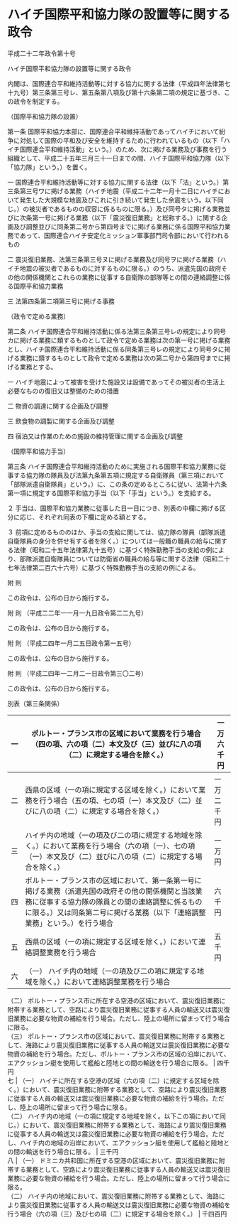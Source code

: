 # ハイチ国際平和協力隊の設置等に関する政令

平成二十二年政令第十号

ハイチ国際平和協力隊の設置等に関する政令

内閣は、国際連合平和維持活動等に対する協力に関する法律（平成四年法律第七十九号）第三条第三号レ、第五条第八項及び第十六条第二項の規定に基づき、この政令を制定する。

（国際平和協力隊の設置）

第一条 国際平和協力本部に、国際連合平和維持活動であってハイチにおいて紛争に対処して国際の平和及び安全を維持するために行われているもの（以下「ハイチ国際連合平和維持活動」という。）のため、次に掲げる業務及び事務を行う組織として、平成二十五年三月三十一日までの間、ハイチ国際平和協力隊（以下「協力隊」という。）を置く。

一 国際連合平和維持活動等に対する協力に関する法律（以下「法」という。）第三条第三号ワに掲げる業務（ハイチ地震（平成二十二年一月十二日にハイチにおいて発生した大規模な地震及びこれに引き続いて発生した余震をいう。以下同じ。）の被災者であるものの収容に係るものに限る。）及び同号タに掲げる業務並びに次条第一号に掲げる業務（以下「震災復旧業務」と総称する。）に関する企画及び調整並びに同条第二号から第四号までに掲げる業務に係る国際平和協力業務であって、国際連合ハイチ安定化ミッション軍事部門司令部において行われるもの

二 震災復旧業務、法第三条第三号ヌに掲げる業務及び同号ヲに掲げる業務（ハイチ地震の被災者であるものに対するものに限る。）のうち、派遣先国の政府その他の関係機関とこれらの業務に従事する自衛隊の部隊等との間の連絡調整に係る国際平和協力業務

三 法第四条第二項第三号に掲げる事務

（政令で定める業務）

第二条 ハイチ国際連合平和維持活動に係る法第三条第三号レの規定により同号カに掲げる業務に類するものとして政令で定める業務は次の第一号に掲げる業務とし、ハイチ国際連合平和維持活動に係る同条第三号レの規定により同号タに掲げる業務に類するものとして政令で定める業務は次の第二号から第四号までに掲げる業務とする。

一 ハイチ地震によって被害を受けた施設又は設備であってその被災者の生活上必要なものの復旧又は整備のための措置

二 物資の調達に関する企画及び調整

三 飲食物の調製に関する企画及び調整

四 宿泊又は作業のための施設の維持管理に関する企画及び調整

（国際平和協力手当）

第三条 ハイチ国際連合平和維持活動のために実施される国際平和協力業務に従事する協力隊の隊員及び法第九条第五項に規定する自衛隊員（第三項において「部隊派遣自衛隊員」という。）に、この条の定めるところに従い、法第十六条第一項に規定する国際平和協力手当（以下「手当」という。）を支給する。

２ 手当は、国際平和協力業務に従事した日一日につき、別表の中欄に掲げる区分に応じ、それぞれ同表の下欄に定める額とする。

３ 前項に定めるもののほか、手当の支給に関しては、協力隊の隊員（部隊派遣自衛隊員の身分を併せ有する者を除く。）については一般職の職員の給与に関する法律（昭和二十五年法律第九十五号）に基づく特殊勤務手当の支給の例により、部隊派遣自衛隊員については防衛省の職員の給与等に関する法律（昭和二十七年法律第二百六十六号）に基づく特殊勤務手当の支給の例による。

附 則

この政令は、公布の日から施行する。

附 則 （平成二二年一一月一九日政令第二二九号）

この政令は、公布の日から施行する。

附 則 （平成二四年一月二五日政令第一五号）

この政令は、公布の日から施行する。

附 則 （平成二四年一二月二一日政令第三〇二号）

この政令は、公布の日から施行する。

別表（第三条関係）

一 | ポルトー・プランス市の区域において業務を行う場合（四の項、六の項（二）本文及び（三）並びに八の項（二）に規定する場合を除く。） | 一万六千円  
---|---|---  
二 | 西県の区域（一の項に規定する区域を除く。）において業務を行う場合（五の項、七の項（一）本文及び（二）並びに八の項（二）に規定する場合を除く。） | 一万二千円  
三 | ハイチ内の地域（一の項及び二の項に規定する地域を除く。）において業務を行う場合（六の項（一）、七の項（一）本文及び（二）並びに八の項（二）に規定する場合を除く。） | 一万円  
四 | ポルトー・プランス市の区域において、第一条第一号に掲げる業務（派遣先国の政府その他の関係機関と当該業務に従事する協力隊の隊員との間の連絡調整に係るものに限る。）又は同条第二号に掲げる業務（以下「連絡調整業務」という。）を行う場合 | 六千円  
五 | 西県の区域（一の項に規定する区域を除く。）において連絡調整業務を行う場合 | 五千円  
六 |  （一） ハイチ内の地域（一の項及び二の項に規定する地域を除く。）において連絡調整業務を行う場合  
（二） ポルトー・プランス市に所在する空港の区域において、震災復旧業務に附帯する業務として、空路により震災復旧業務に従事する人員の輸送又は震災復旧業務に必要な物資の補給を行う場合。ただし、陸上の場所に留まって行う場合に限る。  
（三） ポルトー・プランス市の区域において、震災復旧業務に附帯する業務として、海路により震災復旧業務に従事する人員の輸送又は震災復旧業務に必要な物資の補給を行う場合。ただし、ポルトー・プランス市の区域の沿岸において、エアクッション艇を使用して艦船と陸地との間の輸送を行う場合に限る。 | 四千円  
七 |  （一） ハイチに所在する空港の区域（六の項（二）に規定する区域を除く。）において、震災復旧業務に附帯する業務として、空路により震災復旧業務に従事する人員の輸送又は震災復旧業務に必要な物資の補給を行う場合。ただし、陸上の場所に留まって行う場合に限る。  
（二） ハイチ内の地域（一の項に規定する地域を除く。以下この項において同じ。）において、震災復旧業務に附帯する業務として、海路により震災復旧業務に従事する人員の輸送又は震災復旧業務に必要な物資の補給を行う場合。ただし、ハイチ内の地域の沿岸において、エアクッション艇を使用して艦船と陸地との間の輸送を行う場合に限る。 | 三千円  
八 |  （一） ドミニカ共和国に所在する空港の区域において、震災復旧業務に附帯する業務として、空路により震災復旧業務に従事する人員の輸送又は震災復旧業務に必要な物資の補給を行う場合。ただし、陸上の場所に留まって行う場合に限る。  
（二） ハイチ内の地域において、震災復旧業務に附帯する業務として、海路により震災復旧業務に従事する人員の輸送又は震災復旧業務に必要な物資の補給を行う場合（六の項（三）及び七の項（二）に規定する場合を除く。） | 千四百円
